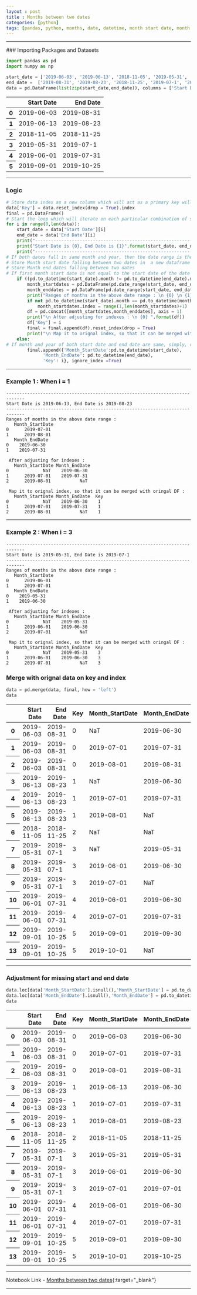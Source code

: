 ```yaml
---
layout : post
title : Months between two dates
categories: [python]
tags: [pandas, python, months, date, datetime, month start date, month end date, start date, end date]
---
```

<hr>
### Importing Packages and Datasets

```python
import pandas as pd
import numpy as np
```

```python
start_date = ['2019-06-03', '2019-06-13', '2018-11-05', '2019-05-31', '2019-06-01', '2019-09-01']
end_date =  ['2019-08-31', '2019-08-23', '2018-11-25', '2019-07-1', '2019-07-31', '2019-10-25']
data = pd.DataFrame(list(zip(start_date,end_date)), columns = ['Start Date', 'End Date'])
```
<div class="table-responsive-sm">
<table class="table-sm table-hover table-striped table-condensed table-bordered">
<thead>
  <tr style="text-align: right;">
    <th></th>
    <th>Start Date</th>
    <th>End Date</th>
  </tr>
</thead>
<tbody>
  <tr>
    <th>0</th>
    <td>2019-06-03</td>
    <td>2019-08-31</td>
  </tr>
  <tr>
    <th>1</th>
    <td>2019-06-13</td>
    <td>2019-08-23</td>
  </tr>
  <tr>
    <th>2</th>
    <td>2018-11-05</td>
    <td>2018-11-25</td>
  </tr>
  <tr>
    <th>3</th>
    <td>2019-05-31</td>
    <td>2019-07-1</td>
  </tr>
  <tr>
    <th>4</th>
    <td>2019-06-01</td>
    <td>2019-07-31</td>
  </tr>
  <tr>
    <th>5</th>
    <td>2019-09-01</td>
    <td>2019-10-25</td>
  </tr>
</tbody>
</table>
</div>
<hr>

### Logic
```python
# Store data index as a new column which will act as a primary key will be used later and initiate a blank new dataframe
data['Key'] = data.reset_index(drop = True).index
final = pd.DataFrame()
# Start the loop which will iterate on each particular combination of start data and end date -
for i in range(0,len(data)):
    start_date = data['Start Date'][i]
    end_date = data['End Date'][i]
    print("-----------------------------------------------------------------------------")
    print("Start Date is {0}, End Date is {1}".format(start_date, end_date))
    print("-----------------------------------------------------------------------------")
# If both dates fall in same month and year, then the date range is the same ( no consecutive months exists), check for same and proceed if the any of these are not same
# Store Month start date falling between two dates in  a new dataframe object
# Store Month end dates falling between two dates
# If first month start date is not equal to the start date of the date range, then we need to shift the index by one to accommodate for the enddate of the first month
    if ((pd.to_datetime(start_date).month != pd.to_datetime(end_date).month) | (pd.to_datetime(start_date).year != pd.to_datetime(end_date).year)):
        month_startdates = pd.DataFrame(pd.date_range(start_date, end_date, freq = 'MS'), columns=['Month_StartDate'])
        month_enddates = pd.DataFrame(pd.date_range(start_date, end_date, freq = 'M'), columns = ['Month_EndDate'])
        print("Ranges of months in the above date range : \n {0} \n {1}".format(month_startdates, month_enddates))
        if not pd.to_datetime(start_date).month == pd.to_datetime(month_startdates['Month_StartDate'][0]).month:
            month_startdates.index = range(1,len(month_startdates)+1)
        df = pd.concat([month_startdates,month_enddates], axis = 1)
        print("\n After adjusting for indexes : \n {0} ".format(df))
        df['Key'] = i
        final = final.append(df).reset_index(drop = True)
        print("\n Map it to orignal index, so that it can be merged with oringal DF : \n {0}".format(df))
    else:
# If month and year of both start date and end date are same, simply, create the record with the same
        final.append({'Month_StartDate':pd.to_datetime(start_date),
              'Month_EndDate': pd.to_datetime(end_date),
              'Key': i}, ignore_index =True)
```
<hr>

### Example 1 : When i = 1
    -----------------------------------------------------------------------------
    Start Date is 2019-06-13, End Date is 2019-08-23
    -----------------------------------------------------------------------------
    Ranges of months in the above date range :
       Month_StartDate
    0      2019-07-01
    1      2019-08-01
       Month_EndDate
    0    2019-06-30
    1    2019-07-31

     After adjusting for indexes :
       Month_StartDate Month_EndDate
    0             NaT    2019-06-30
    1      2019-07-01    2019-07-31
    2      2019-08-01           NaT

     Map it to orignal index, so that it can be merged with oringal DF :
       Month_StartDate Month_EndDate  Key
    0             NaT    2019-06-30    1
    1      2019-07-01    2019-07-31    1
    2      2019-08-01           NaT    1

<hr>

### Example 2 : When i = 3
    -----------------------------------------------------------------------------
    Start Date is 2019-05-31, End Date is 2019-07-1
    -----------------------------------------------------------------------------
    Ranges of months in the above date range :
       Month_StartDate
    0      2019-06-01
    1      2019-07-01
       Month_EndDate
    0    2019-05-31
    1    2019-06-30

     After adjusting for indexes :
       Month_StartDate Month_EndDate
    0             NaT    2019-05-31
    1      2019-06-01    2019-06-30
    2      2019-07-01           NaT

     Map it to orignal index, so that it can be merged with oringal DF :
       Month_StartDate Month_EndDate  Key
    0             NaT    2019-05-31    3
    1      2019-06-01    2019-06-30    3
    2      2019-07-01           NaT    3

### Merge with orignal data on key and index

```python
data = pd.merge(data, final, how = 'left')
data
```

<div class="table-responsive-sm">
<table class="table-sm table-hover table-striped table-condensed table-bordered">
  <thead>
    <tr style="text-align: right;">
      <th></th>
      <th>Start Date</th>
      <th>End Date</th>
      <th>Key</th>
      <th>Month_StartDate</th>
      <th>Month_EndDate</th>
    </tr>
  </thead>
  <tbody>
    <tr>
      <th>0</th>
      <td>2019-06-03</td>
      <td>2019-08-31</td>
      <td>0</td>
      <td>NaT</td>
      <td>2019-06-30</td>
    </tr>
    <tr>
      <th>1</th>
      <td>2019-06-03</td>
      <td>2019-08-31</td>
      <td>0</td>
      <td>2019-07-01</td>
      <td>2019-07-31</td>
    </tr>
    <tr>
      <th>2</th>
      <td>2019-06-03</td>
      <td>2019-08-31</td>
      <td>0</td>
      <td>2019-08-01</td>
      <td>2019-08-31</td>
    </tr>
    <tr>
      <th>3</th>
      <td>2019-06-13</td>
      <td>2019-08-23</td>
      <td>1</td>
      <td>NaT</td>
      <td>2019-06-30</td>
    </tr>
    <tr>
      <th>4</th>
      <td>2019-06-13</td>
      <td>2019-08-23</td>
      <td>1</td>
      <td>2019-07-01</td>
      <td>2019-07-31</td>
    </tr>
    <tr>
      <th>5</th>
      <td>2019-06-13</td>
      <td>2019-08-23</td>
      <td>1</td>
      <td>2019-08-01</td>
      <td>NaT</td>
    </tr>
    <tr>
      <th>6</th>
      <td>2018-11-05</td>
      <td>2018-11-25</td>
      <td>2</td>
      <td>NaT</td>
      <td>NaT</td>
    </tr>
    <tr>
      <th>7</th>
      <td>2019-05-31</td>
      <td>2019-07-1</td>
      <td>3</td>
      <td>NaT</td>
      <td>2019-05-31</td>
    </tr>
    <tr>
      <th>8</th>
      <td>2019-05-31</td>
      <td>2019-07-1</td>
      <td>3</td>
      <td>2019-06-01</td>
      <td>2019-06-30</td>
    </tr>
    <tr>
      <th>9</th>
      <td>2019-05-31</td>
      <td>2019-07-1</td>
      <td>3</td>
      <td>2019-07-01</td>
      <td>NaT</td>
    </tr>
    <tr>
      <th>10</th>
      <td>2019-06-01</td>
      <td>2019-07-31</td>
      <td>4</td>
      <td>2019-06-01</td>
      <td>2019-06-30</td>
    </tr>
    <tr>
      <th>11</th>
      <td>2019-06-01</td>
      <td>2019-07-31</td>
      <td>4</td>
      <td>2019-07-01</td>
      <td>2019-07-31</td>
    </tr>
    <tr>
      <th>12</th>
      <td>2019-09-01</td>
      <td>2019-10-25</td>
      <td>5</td>
      <td>2019-09-01</td>
      <td>2019-09-30</td>
    </tr>
    <tr>
      <th>13</th>
      <td>2019-09-01</td>
      <td>2019-10-25</td>
      <td>5</td>
      <td>2019-10-01</td>
      <td>NaT</td>
    </tr>
  </tbody>
</table>
</div>

<hr>

### Adjustment for missing start and end date

```python
data.loc[data['Month_StartDate'].isnull(),'Month_StartDate'] = pd.to_datetime(data['Start Date'])
data.loc[data['Month_EndDate'].isnull(),'Month_EndDate'] = pd.to_datetime(data['End Date'])
data
```
<div class="table-responsive-sm">
<table class="table-sm table-hover table-striped table-condensed table-bordered">
  <thead>
    <tr style="text-align: right;">
      <th></th>
      <th>Start Date</th>
      <th>End Date</th>
      <th>Key</th>
      <th>Month_StartDate</th>
      <th>Month_EndDate</th>
    </tr>
  </thead>
  <tbody>
    <tr>
      <th>0</th>
      <td>2019-06-03</td>
      <td>2019-08-31</td>
      <td>0</td>
      <td>2019-06-03</td>
      <td>2019-06-30</td>
    </tr>
    <tr>
      <th>1</th>
      <td>2019-06-03</td>
      <td>2019-08-31</td>
      <td>0</td>
      <td>2019-07-01</td>
      <td>2019-07-31</td>
    </tr>
    <tr>
      <th>2</th>
      <td>2019-06-03</td>
      <td>2019-08-31</td>
      <td>0</td>
      <td>2019-08-01</td>
      <td>2019-08-31</td>
    </tr>
    <tr>
      <th>3</th>
      <td>2019-06-13</td>
      <td>2019-08-23</td>
      <td>1</td>
      <td>2019-06-13</td>
      <td>2019-06-30</td>
    </tr>
    <tr>
      <th>4</th>
      <td>2019-06-13</td>
      <td>2019-08-23</td>
      <td>1</td>
      <td>2019-07-01</td>
      <td>2019-07-31</td>
    </tr>
    <tr>
      <th>5</th>
      <td>2019-06-13</td>
      <td>2019-08-23</td>
      <td>1</td>
      <td>2019-08-01</td>
      <td>2019-08-23</td>
    </tr>
    <tr>
      <th>6</th>
      <td>2018-11-05</td>
      <td>2018-11-25</td>
      <td>2</td>
      <td>2018-11-05</td>
      <td>2018-11-25</td>
    </tr>
    <tr>
      <th>7</th>
      <td>2019-05-31</td>
      <td>2019-07-1</td>
      <td>3</td>
      <td>2019-05-31</td>
      <td>2019-05-31</td>
    </tr>
    <tr>
      <th>8</th>
      <td>2019-05-31</td>
      <td>2019-07-1</td>
      <td>3</td>
      <td>2019-06-01</td>
      <td>2019-06-30</td>
    </tr>
    <tr>
      <th>9</th>
      <td>2019-05-31</td>
      <td>2019-07-1</td>
      <td>3</td>
      <td>2019-07-01</td>
      <td>2019-07-01</td>
    </tr>
    <tr>
      <th>10</th>
      <td>2019-06-01</td>
      <td>2019-07-31</td>
      <td>4</td>
      <td>2019-06-01</td>
      <td>2019-06-30</td>
    </tr>
    <tr>
      <th>11</th>
      <td>2019-06-01</td>
      <td>2019-07-31</td>
      <td>4</td>
      <td>2019-07-01</td>
      <td>2019-07-31</td>
    </tr>
    <tr>
      <th>12</th>
      <td>2019-09-01</td>
      <td>2019-10-25</td>
      <td>5</td>
      <td>2019-09-01</td>
      <td>2019-09-30</td>
    </tr>
    <tr>
      <th>13</th>
      <td>2019-09-01</td>
      <td>2019-10-25</td>
      <td>5</td>
      <td>2019-10-01</td>
      <td>2019-10-25</td>
    </tr>
  </tbody>
</table>
</div>
<hr>

Notebook Link - [Months between two dates](https://nbviewer.jupyter.org/github/aakashkh/Sample-Jupyter-Notebooks/blob/master/Months%20between%20two%20dates.ipynb){:target="_blank"}
<hr>
